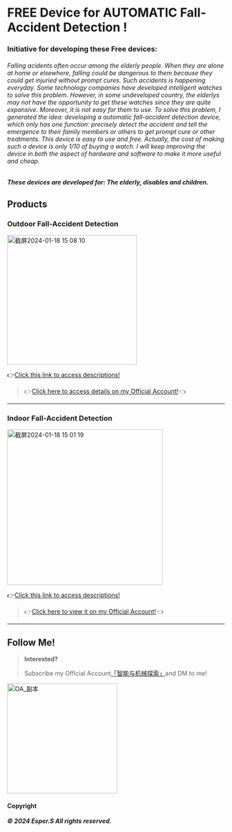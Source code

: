 # FREE Device for AUTOMATIC Fall-Accident Detection !


### Initiative for developing these Free devices:
###### Falling acidents often occur among the elderly people. When they are alone at home or elsewhere, falling could be dangerous to them because they could get injuried without prompt cures. Such accidents is happening everyday. Some technology companies have developed intelligent watches to solve this problem. However, in some undeveloped country, the elderlys may not have the opportunity to get these watches since they are quite expansive. Moreover, it is not easy for them to use. To solve this problem, I generated the idea: developing a automatic fall-accident detection device, which only has one function: precisely detect the accident and tell the emergence to their family members or others to get prompt cure or other treatments. This device is easy to use and free. Actually, the cost of making such a device is only 1/10 of buying a watch. I will keep improving the device in both the aspect of hardware and software to make it more useful and cheap.


**_These devices are developed for: The elderly, disables and children._**





## Products

### Outdoor Fall-Accident Detection

<img width="300" alt="截屏2024-01-18 15 08 10" src="https://github.com/heli-xu/findSVI/assets/156643030/95cd3e54-2301-44c6-bcdc-77d8b6194011">

👉[Click this link to access descriptions!]()
> 👉[Click here to access details on my Official Account!](https://mp.weixin.qq.com/s?__biz=Mzk0MTUyNzk0Mw==&mid=2247483863&idx=1&sn=d1e0ed87a6b0e2a22d3245d9fcdf6977&chksm=c2d0473ff5a7ce29acda677ce68c8e68d1afab0f85a8a9cf42ac1b9163411e5ec2c47cbe805d#rd)👈

---

### Indoor Fall-Accident Detection

<img width="360" alt="截屏2024-01-18 15 01 19" src="https://github.com/bluesky-social/atproto/assets/156643030/d09b3bc9-fada-4138-8723-fb5afe85b3fd">

👉[Click this link to access descriptions!]()
> 👉[Click here to view it on my Official Account!](https://mp.weixin.qq.com/s?__biz=Mzk0MTUyNzk0Mw==&mid=2247483810&idx=1&sn=8a458a1cdae362b880efcdbcb1219867&chksm=c2d0474af5a7ce5cccc3c3f7f2e4a55246ca912b6c0df61d225025c7af0a9ebb876062e20e0e#rd)👈


---


## Follow Me!

> **Interested?**
> 
> Subscribe my Official Account[「智能与机械探索」](https://esperaa.github.io/WebextensionforAutome-/)and DM to me!
> 

<img width="255" alt="OA_副本" src="https://github.com/Esperaa/meaidevice/assets/156643030/228ad1d2-c708-4956-82b1-a82b929415d9">

#### Copyright

**_© 2024 Esper.S All rights reserved._**

